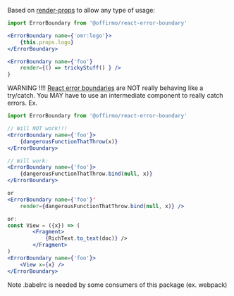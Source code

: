 Based on [render-props](https://github.com/donavon/render-props) to allow any type of usage:



```jsx
import ErrorBoundary from '@offirmo/react-error-boundary'

<ErrorBoundary name={'omr:logo'}>
	{this.props.logo}
</ErrorBoundary>

<ErrorBoundary name={'foo'}
	render={() => trickyStuff() } />
}
```


WARNING !!!!
[React error boundaries](https://fb.me/react-error-boundaries) are NOT really behaving like a try/catch.
You MAY have to use an intermediate component to really catch errors. Ex.

```jsx
import ErrorBoundary from '@offirmo/react-error-boundary'

// Will NOT work!!!
<ErrorBoundary name={'foo'}>
	{dangerousFunctionThatThrow(x)}
</ErrorBoundary>

// Will work:
<ErrorBoundary name={'foo'}>
	{dangerousFunctionThatThrow.bind(null, x)}
</ErrorBoundary>

or
<ErrorBoundary name={'foo'}'
	render={dangerousFunctionThatThrow.bind(null, x)} />

or:
const View = ({x}) => (
		<Fragment>
			{RichText.to_text(doc)} />
		</Fragment>
)
<ErrorBoundary name={'foo'}>
	<View x={x} />
</ErrorBoundary>
```


Note .babelrc is needed by some consumers of this package (ex. webpack)
